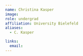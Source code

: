 ```yaml
---
name: Christina Kasper
image: 
role: undergrad
affiliation: University Bielefeld
aliases:
  - C. Kasper

links:
  email: 
---
```



